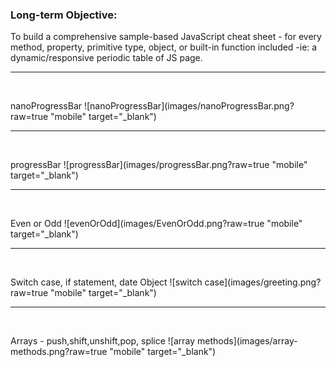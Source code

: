 ### Long-term Objective: 
To build a comprehensive sample-based JavaScript cheat sheet - for every method, property, primitive type, object, or built-in function included -ie: a dynamic/responsive periodic table of JS page.

<hr />  
<br />
  
 nanoProgressBar
 ![nanoProgressBar](images/nanoProgressBar.png?raw=true "mobile" target="_blank")



<hr />  
<br />
  
 progressBar
 ![progressBar](images/progressBar.png?raw=true "mobile" target="_blank")
 

 
<hr />  
<br />
  
 Even or Odd
 ![evenOrOdd](images/EvenOrOdd.png?raw=true "mobile" target="_blank")
 
 
 
 
 <hr />  
<br />
  
 Switch case, if statement, date Object
 ![switch case](images/greeting.png?raw=true "mobile" target="_blank")
 
 
 <hr />  
<br />
  
 Arrays - push,shift,unshift,pop, splice
 ![array methods](images/array-methods.png?raw=true "mobile" target="_blank")
